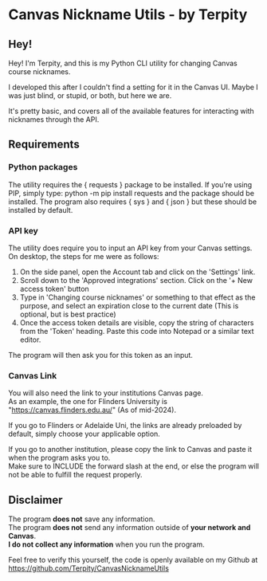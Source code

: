 # Canvas Nickname Utils - by Terpity

## Hey!
Hey! I'm Terpity, and this is my Python CLI utility for changing Canvas course nicknames.  

I developed this after I couldn't find a setting for it in the Canvas UI. Maybe I was just blind, or stupid, or both, but here we are.  

It's pretty basic, and covers all of the available features for interacting with nicknames through the API.

## Requirements
### Python packages
The utility requires the { requests } package to be installed. If you're using PIP, simply type:
    python -m pip install requests
and the package should be installed.
The program also requires { sys } and { json } but these should be installed by default.

### API key
The utility does require you to input an API key from your Canvas settings.
On desktop, the steps for me were as follows:
1. On the side panel, open the Account tab and click on the 'Settings' link.
2. Scroll down to the 'Approved integrations' section. Click on the '+ New access token' button
3. Type in 'Changing course nicknames' or something to that effect as the purpose, and select an expiration close to the current date (This is optional, but is best practice)
4. Once the access token details are visible, copy the string of characters from the 'Token' heading. Paste this code into Notepad or a similar text editor.

The program will then ask you for this token as an input.


### Canvas Link
You will also need the link to your institutions Canvas page.  
As an example, the one for Flinders University is "https://canvas.flinders.edu.au/" (As of mid-2024).  

If you go to Flinders or Adelaide Uni, the links are already preloaded by default, simply choose your applicable option.  

If you go to another institution, please copy the link to Canvas and paste it when the program asks you to.  
Make sure to INCLUDE the forward slash at the end, or else the program will not be able to fulfill the request properly.

## Disclaimer
The program <b>does not</b> save any information.   
The program <b>does not</b> send any information outside of <b>your network and Canvas</b>.  
<b>I do not collect any information</b> when you run the program.

Feel free to verify this yourself, the code is openly available on my Github at https://github.com/Terpity/CanvasNicknameUtils
